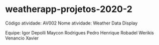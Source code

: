 # weatherapp-projetos-2020-2

Código atividade: AV002
Nome atividade: Weather Data Display

Equipe:
    Igor Depolli
    Maycon Rodrigues
    Pedro Henrique Robadel
    Werikis Venancio Xavier
